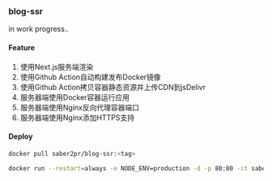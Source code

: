 ### blog-ssr

in work progress..

#### Feature

1. 使用Next.js服务端渲染
2. 使用Github Action自动构建发布Docker镜像
3. 使用Github Action拷贝容器静态资源并上传CDN到jsDelivr
4. 服务器端使用Docker容器运行应用
5. 服务器端使用Nginx反向代理容器端口
6. 服务器端使用Nginx添加HTTPS支持

#### Deploy

```bash
docker pull saber2pr/blog-ssr:<tag>
```

```bash
docker run --restart=always -e NODE_ENV=production -d -p 80:80 -it saber2pr/blog-ssr:<tag>
```
